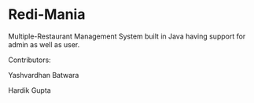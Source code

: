 # Redi-Mania
Multiple-Restaurant Management System built in Java having support for admin as well as user.

Contributors:

Yashvardhan Batwara

Hardik Gupta
